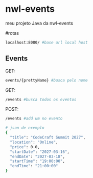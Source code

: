# nwl-events
meu projeto Java da nwl-events

#rotas

```bash
localhost:8080/ #base url local host
```

## Events
GET: 
```bash
events/{prettyName} #busca pelo nome
```
GET: 
```bash
/events #busca todos os eventos
```
POST:
```bash
/events #add um no evento

# json de exemplo
{
  "title": "CodeCraft Summit 2027",
  "location": "Online",
  "price": 0.0,
  "startDate": "2027-03-16",
  "endDate": "2027-03-18",
  "startTime": "19:00:00",
  "endTime": "21:00:00"
}
```
